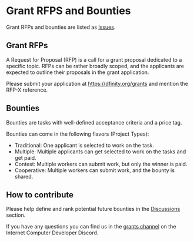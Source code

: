 # Grant RFPS and Bounties

Grant RFPs and bounties are listed as [Issues](https://github.com/dfinity/grant-rfps/issues).

## Grant RFPs

A Request for Proposal (RFP) is a call for a grant proposal dedicated to a specific topic. RFPs can be rather broadly scoped, and the applicants are expected to outline their proposals in the grant application.

Please submit your application at https://dfinity.org/grants and mention the RFP-X reference.

## Bounties

Bounties are tasks with well-defined acceptance criteria and a price tag.

Bounties can come in the following flavors (Project Types):
- Traditional: One applicant is selected to work on the task.
- Multiple: Multiple applicants can get selected to work on the tasks and get paid.
- Contest: Multiple workers can submit work, but only the winner is paid.
- Cooperative: Multiple workers can submit work, and the bounty is shared.

## How to contribute

Please help define and rank potential future bounties in the [Discussions](https://github.com/dfinity/grant-rfps/discussions) section.

If you have any questions you can find us in the [grants channel](https://discord.com/channels/748416164832608337/835198109473570817) on the Internet Computer Developer Discord.
